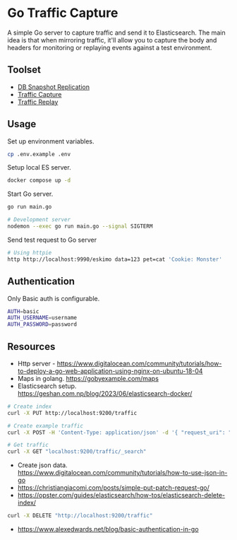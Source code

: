 # Go Traffic Capture

A simple Go server to capture traffic and send it to Elasticsearch. The main idea is that
when mirroring traffic, it'll allow you to capture the body and headers for monitoring
or replaying events against a test environment.

## Toolset

- [DB Snapshot Replication](https://github.com/gemmadlou/go-db-snapshot-replication)
- [Traffic Capture](https://github.com/gemmadlou/go-traffic-capture)
- [Traffic Replay](https://github.com/gemmadlou/go-traffic-replay)

## Usage

Set up environment variables.

```bash
cp .env.example .env
```

Setup local ES server.

```bash
docker compose up -d
```

Start Go server.

```bash
go run main.go

# Development server
nodemon --exec go run main.go --signal SIGTERM
```

Send test request to Go server

```bash
# Using httpie
http http://localhost:9990/eskimo data=123 pet=cat 'Cookie: Monster'  
```

## Authentication

Only Basic auth is configurable.

```bash
AUTH=basic
AUTH_USERNAME=username
AUTH_PASSWORD=password
```

## Resources

- Http server - https://www.digitalocean.com/community/tutorials/how-to-deploy-a-go-web-application-using-nginx-on-ubuntu-18-04
- Maps in golang. https://gobyexample.com/maps
- Elasticsearch setup. https://geshan.com.np/blog/2023/06/elasticsearch-docker/
```bash
# Create index
curl -X PUT http://localhost:9200/traffic

# Create example traffic
curl -X POST -H 'Content-Type: application/json' -d '{ "request_uri": "/hello-world", "base_url": "https://example.com", "headers": [], "body": {} }' http://localhost:9200/traffic/_doc

# Get traffic
curl -X GET "localhost:9200/traffic/_search"
```
- Create json data. https://www.digitalocean.com/community/tutorials/how-to-use-json-in-go
- https://christiangiacomi.com/posts/simple-put-patch-request-go/
- https://opster.com/guides/elasticsearch/how-tos/elasticsearch-delete-index/
```bash
curl -X DELETE "http://localhost:9200/traffic"
```
- https://www.alexedwards.net/blog/basic-authentication-in-go